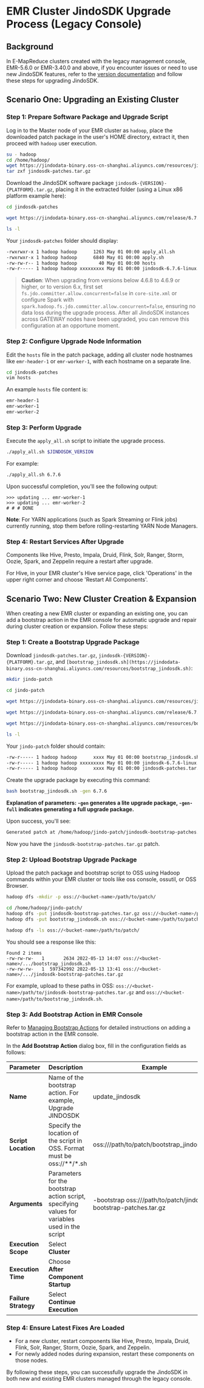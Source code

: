 # EMR Cluster JindoSDK Upgrade Process (Legacy Console)

## Background

In E-MapReduce clusters created with the legacy management console, EMR-5.6.0 or EMR-3.40.0 and above, if you encounter issues or need to use new JindoSDK features, refer to the [version documentation](../releases.md) and follow these steps for upgrading JindoSDK.

## Scenario One: Upgrading an Existing Cluster

### Step 1: Prepare Software Package and Upgrade Script

Log in to the Master node of your EMR cluster as `hadoop`, place the downloaded patch package in the user's HOME directory, extract it, then proceed with `hadoop` user execution.

```bash
su - hadoop
cd /home/hadoop/
wget https://jindodata-binary.oss-cn-shanghai.aliyuncs.com/resources/jindosdk-patches.tar.gz
tar zxf jindosdk-patches.tar.gz
```

Download the JindoSDK software package `jindosdk-{VERSION}-{PLATFORM}.tar.gz`, placing it in the extracted folder (using a Linux x86 platform example here):

```bash
cd jindosdk-patches

wget https://jindodata-binary.oss-cn-shanghai.aliyuncs.com/release/6.7.6/jindosdk-6.7.6-linux.tar.gz

ls -l
```

Your `jindosdk-patches` folder should display:

```bash
-rwxrwxr-x 1 hadoop hadoop      1263 May 01 00:00 apply_all.sh
-rwxrwxr-x 1 hadoop hadoop      6840 May 01 00:00 apply.sh
-rw-rw-r-- 1 hadoop hadoop        40 May 01 00:00 hosts
-rw-r----- 1 hadoop hadoop xxxxxxxxx May 01 00:00 jindosdk-6.7.6-linux.tar.gz
```

> **Caution**: When upgrading from versions below 4.6.8 to 4.6.9 or higher, or to version 6.x, first set `fs.jdo.committer.allow.concurrent=false` in `core-site.xml`
> or configure Spark with `spark.hadoop.fs.jdo.committer.allow.concurrent=false`, ensuring no data loss during the upgrade process.
> After all JindoSDK instances across GATEWAY nodes have been upgraded, you can remove this configuration at an opportune moment.

### Step 2: Configure Upgrade Node Information

Edit the `hosts` file in the patch package, adding all cluster node hostnames like `emr-header-1` or `emr-worker-1`, with each hostname on a separate line.

```bash
cd jindosdk-patches
vim hosts
```

An example `hosts` file content is:

```bash
emr-header-1
emr-worker-1
emr-worker-2
```

### Step 3: Perform Upgrade

Execute the `apply_all.sh` script to initiate the upgrade process.

```bash
./apply_all.sh $JINDOSDK_VERSION
```

For example:

```bash
./apply_all.sh 6.7.6
```

Upon successful completion, you'll see the following output:

```
>>> updating ... emr-worker-1
>>> updating ... emr-worker-2
# # # DONE
```

**Note**: For YARN applications (such as Spark Streaming or Flink jobs) currently running, stop them before rolling-restarting YARN Node Managers.

### Step 4: Restart Services After Upgrade

Components like Hive, Presto, Impala, Druid, Flink, Solr, Ranger, Storm, Oozie, Spark, and Zeppelin require a restart after upgrade.

For Hive, in your EMR cluster's Hive service page, click 'Operations' in the upper right corner and choose 'Restart All Components'.

## Scenario Two: New Cluster Creation & Expansion

When creating a new EMR cluster or expanding an existing one, you can add a bootstrap action in the EMR console for automatic upgrade and repair during cluster creation or expansion. Follow these steps:

### Step 1: Create a Bootstrap Upgrade Package

Download `jindosdk-patches.tar.gz`, `jindosdk-{VERSION}-{PLATFORM}.tar.gz`, and `[bootstrap_jindosdk.sh](https://jindodata-binary.oss-cn-shanghai.aliyuncs.com/resources/bootstrap_jindosdk.sh)`:

```bash
mkdir jindo-patch

cd jindo-patch

wget https://jindodata-binary.oss-cn-shanghai.aliyuncs.com/resources/jindosdk-patches.tar.gz

wget https://jindodata-binary.oss-cn-shanghai.aliyuncs.com/release/6.7.6/jindosdk-6.7.6-linux.tar.gz

wget https://jindodata-binary.oss-cn-shanghai.aliyuncs.com/resources/bootstrap_jindosdk.sh

ls -l
```

Your `jindo-patch` folder should contain:

```bash
-rw-r----- 1 hadoop hadoop      xxxx May 01 00:00 bootstrap_jindosdk.sh
-rw-r----- 1 hadoop hadoop xxxxxxxxx May 01 00:00 jindosdk-6.7.6-linux.tar.gz
-rw-r----- 1 hadoop hadoop      xxxx May 01 00:00 jindosdk-patches.tar.gz
```

Create the upgrade package by executing this command:

```bash
bash bootstrap_jindosdk.sh -gen 6.7.6
```
**Explanation of parameters: `-gen` generates a lite upgrade package, `-gen-full` indicates generating a full upgrade package.**

Upon success, you'll see:

```bash
Generated patch at /home/hadoop/jindo-patch/jindosdk-bootstrap-patches.tar.gz
```

Now you have the `jindosdk-bootstrap-patches.tar.gz` patch.

### Step 2: Upload Bootstrap Upgrade Package

Upload the patch package and bootstrap script to OSS using Hadoop commands within your EMR cluster or tools like oss console, ossutil, or OSS Browser.

```bash
hadoop dfs -mkdir -p oss://<bucket-name>/path/to/patch/

cd /home/hadoop/jindo-patch/
hadoop dfs -put jindosdk-bootstrap-patches.tar.gz oss://<bucket-name>/path/to/patch/
hadoop dfs -put bootstrap_jindosdk.sh oss://<bucket-name>/path/to/patch/

hadoop dfs -ls oss://<bucket-name>/path/to/patch/
```

You should see a response like this:

```
Found 2 items
-rw-rw-rw-   1       2634 2022-05-13 14:07 oss://<bucket-name>/.../bootstrap_jindosdk.sh
-rw-rw-rw-   1  597342992 2022-05-13 13:41 oss://<bucket-name>/.../jindosdk-bootstrap-patches.tar.gz
```

For example, upload to these paths in OSS: `oss://<bucket-name>/path/to/jindosdk-bootstrap-patches.tar.gz` and `oss://<bucket-name>/path/to/bootstrap_jindosdk.sh`.

### Step 3: Add Bootstrap Action in EMR Console

Refer to [Managing Bootstrap Actions](https://help.aliyun.com/document_detail/28108.htm#concept-q52-vln-y2b) for detailed instructions on adding a bootstrap action in the EMR console.

In the **Add Bootstrap Action** dialog box, fill in the configuration fields as follows:

| Parameter             | Description                                                  | Example                                                         |
| :-------------------- | :----------------------------------------------------------- | ------------------------------------------------------------ |
| **Name**              | Name of the bootstrap action. For example, Upgrade JINDOSDK    | update_jindosdk                                              |
| **Script Location**    | Specify the location of the script in OSS. Format must be oss://**/*.sh | oss://<bucket-name>/path/to/patch/bootstrap_jindosdk.sh      |
| **Arguments**         | Parameters for the bootstrap action script, specifying values for variables used in the script | -bootstrap oss://<bucket-name>/path/to/patch/jindosdk-bootstrap-patches.tar.gz |
| **Execution Scope**    | Select **Cluster**                                            |                                                               |
| **Execution Time**     | Choose **After Component Startup**                             |                                                               |
| **Failure Strategy**   | Select **Continue Execution**                                  |                                                               |

### Step 4: Ensure Latest Fixes Are Loaded

* For a new cluster, restart components like Hive, Presto, Impala, Druid, Flink, Solr, Ranger, Storm, Oozie, Spark, and Zeppelin.
* For newly added nodes during expansion, restart these components on those nodes.

By following these steps, you can successfully upgrade the JindoSDK in both new and existing EMR clusters managed through the legacy console.